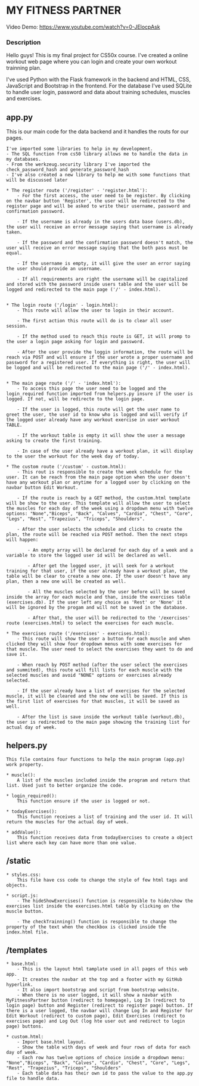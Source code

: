 <h1>MY FITNESS PARTNER</h1>

Video Demo:
<https://www.youtube.com/watch?v=0-JElocpAsk>

<h3>Description</h3>
Hello guys! This is my final project for CS50x course.
I've created a online workout web page where you can login and create your own workout trainning plan.

I've used Python with the Flask framework in the backend and HTML, CSS, JavaScript and Bootstrap in the frontend.
For the database I've used SQLite to handle user login, password and data about training schedules, muscles and exercises.

<h2>app.py</h2>

This is our main code for the data backend and it handles the routs for our pages.

    I've imported some libraries to help in my development.
    - The SQL function from cs50 library allows me to handle the data in my databases.
    - From the werkzeug.security library I've imported the check_password_hash and generate_password_hash
    - I've also created a new library to help me with some functions that will be discussed later

    * The register route ('/register' - 'register.html'):
        - For the first access, the user need to be register. By clicking on the navbar button 'Register', the user will be redirected to the register page and will be asked to write their username, password and confirmation password.

        - If the username is already in the users data base (users.db), the user will receive an error message saying that username is already taken.

        - If the password and the confirmation password doesn't match, the user will receive an error message saying that the both pass must be equal.

        - If the username is empty, it will give the user an error saying the user should provide an username.

        - If all requirements are right the username will be capitalized and stored with the password inside users table and the user will be logged and redirected to the main page ('/' - index.html).


    * The login route ('/login' - login.html):
        - This route will allow the user to login in their account.

        - The first action this route will do is to clear all user session.

        - If the method used to reach this route is GET, it will promp to the user a login page asking for login and password.

        - After the user provide the loggin information, the route will be reach via POST and will ensure if the user wrote a proper username and password for a registered user. If everything is right, the user will be logged and will be redirected to the main page ('/' - index.html).


    * The main page route ('/' - 'index.html'):
        - To access this page the user need to be logged and the login_required function imported from helpers.py insure if the user is logged. If not, will be redirecte to the login page.

        - If the user is logged, this route will get the user name to greet the user, the user id to know who is logged and will verify if the logged user already have any workout exercise in user workout TABLE.

        - If the workout table is empty it will show the user a message asking to create the first training.

        - In case of the user already have a workout plan, it will display to the user the workout for the week day of today.

    * The custom route ('/custom' - custom.html):
        - This rout is responsible to create the week schedule for the user. It can be reach from the main page option when the user doesn't have any workout plan or anytime for a logged user by clicking on the navbar button Edit Workout.

        - If the route is reach by a GET method, the custom.html template will be show to the user. This template will allow the user to select the muscles for each day of the week using a dropdown menu with twelve options: "None","Biceps", "Back", "Calves", "Cardio", "Chest", "Core", "Legs", "Rest", "Trapezius", "Triceps", "Shoulders".

        - After the user selects the schedule and clicks to create the plan, the route will be reached via POST method. Then the next steps will happen:

            - An empty array will be declared for each day of a week and a variable to store the logged user id will be declared as well.

            - After get the logged user, it will seek for a workout training for that user, if the user already have a workout plan, the table will be clear to create a new one. If the user doesn't have any plan, then a new one will be created as well.

            - All the muscles selected by the user before will be saved inside the array for each muscle and than, inside the exercises table (exercises.db). If the user left any choice as 'Rest' or 'None' it will be ignored by the progam and will not be saved in the database.

            - After that, the user will be redirected to the '/exercises' route (exercises.html) to select the exercises for each muscle.

    * The exercises route ('/exercises' - exercises.html):
        - This route will show the user a button for each muscle and when clicked they will show four dropdown menus with some exercises for that muscle. The user need to select the exercises they want to do and save it.

        - When reach by POST method (after the user select the exercises and summited), this route will fill lists for each muscle with the selected muscles and avoid "NONE" options or exercises already selected.

        - If the user already have a list of exercises for the selected muscle, it will be cleared and the new one will be saved. If this is the first list of exercises for that muscles, it will be saved as well.

        - After the list is save inside the workout table (workout.db), the user is redirected to the main page showing the training list for actual day of week.


<h2>helpers.py</h2>

    This file contains four functions to help the main program (app.py) work property.

    * muscle():
        A list of the muscles included inside the program and return that list. Used just to better organize the code.

    * login_required():
        This function ensure if the user is logged or not.

    * todayExercises():
        This function receives a list of training and the user id. It will return the muscles for the actual day of week.

    * addValue():
        This function receives data from todayExercises to create a object list where each key can have more than one value.

<h2>/static</h2>

    * styles.css:
        This file have css code to change the style of few html tags and objects.

    * script.js:
        - The hideShowExercises() function is responsible to hide/show the exercises list inside the exercises.html table by clicking on the muscle button.

        - The checkTrainning() function is responsible to change the property of the text when the checkbox is clicked inside the index.html file.

<h2>/templates</h2>

    * base.html:
        - This is the layout html tamplate used in all pages of this web app.
        - It creates the navbar at the top and a footer with my GitHub hyperlink.
        - It also import bootstrap and script from bootstrap website.
        - When there is no user logged, it will show a navbar with MyFitnessPartner button (redirect to homepage), Log In (redirect to login page) button and Register (redirect to register page) button. If there is a user logged, the navbar will change Log In and Register for Edit Workout (redirect to custom page), Edit Exercises (redirect to exercises page) and Log Out (log hte user out and redirect to login page) buttons.

    * custom.html:
        - Import base.html layout.
        - Show the table with days of week and four rows of data for each day of week.
        - Each row has twelve options of choice inside a dropdown menu: "None","Biceps", "Back", "Calves", "Cardio", "Chest", "Core", "Legs", "Rest", "Trapezius", "Triceps", "Shoulders"
        - Each table data has their own id to pass the value to the app.py file to handle data.
